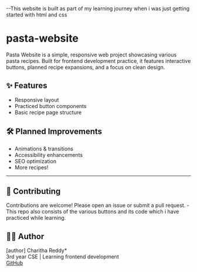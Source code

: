 --This website is built as part of my learning journey when i was just getting started with html and css
# pasta-website
Pasta Website is a simple, responsive web project showcasing various pasta recipes. Built for frontend development practice, it features interactive buttons, planned recipe expansions, and a focus on clean design.

## ✨ Features

- Responsive layout
- Practiced button components
- Basic recipe page structure

## 🛠️ Planned Improvements

- Animations & transitions
- Accessibility enhancements
- SEO optimization
- More recipes!

---
## 🤝 Contributing

Contributions are welcome! Please open an issue or submit a pull request.
-This repo also consists of the various buttons and its code which i have practiced while learning.
## 🧑‍💻 Author

[author] Charitha Reddy*  
3rd year CSE | Learning frontend development  
[GitHub](https://github.com/cha861)
